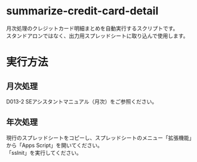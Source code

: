 # summarize-credit-card-detail
月次処理のクレジットカード明細まとめを自動実行するスクリプトです。  
スタンドアロンではなく、出力用スプレッドシートに取り込んで使用します。  
# 実行方法
## 月次処理
D013-2 SEアシスタントマニュアル（月次）をご参照ください。
## 年次処理
現行のスプレッドシートをコピーし、スプレッドシートのメニュー「拡張機能」から「Apps Script」を開いてください。  
「ssInit」を実行してください。
